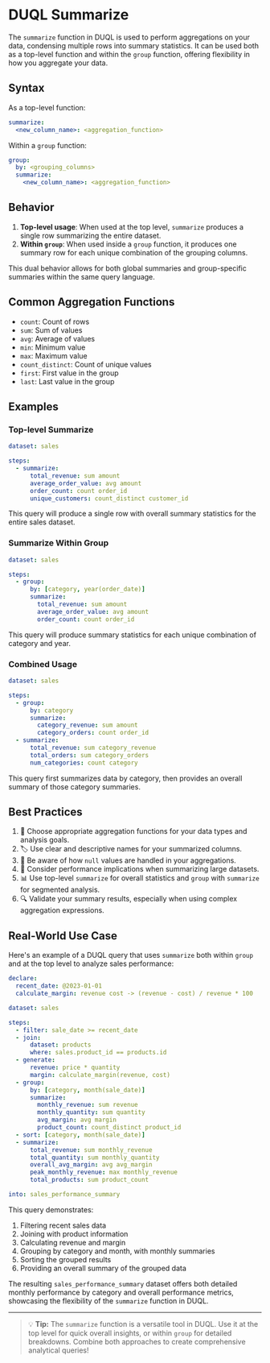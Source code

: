# DUQL Summarize

The `summarize` function in DUQL is used to perform aggregations on your data, condensing multiple rows into summary statistics. It can be used both as a top-level function and within the `group` function, offering flexibility in how you aggregate your data.

## Syntax

As a top-level function:

```yaml
summarize:
  <new_column_name>: <aggregation_function>
```

Within a `group` function:

```yaml
group:
  by: <grouping_columns>
  summarize:
    <new_column_name>: <aggregation_function>
```

## Behavior

1. **Top-level usage**: When used at the top level, `summarize` produces a single row summarizing the entire dataset.
2. **Within `group`**: When used inside a `group` function, it produces one summary row for each unique combination of the grouping columns.

This dual behavior allows for both global summaries and group-specific summaries within the same query language.

## Common Aggregation Functions

- `count`: Count of rows
- `sum`: Sum of values
- `avg`: Average of values
- `min`: Minimum value
- `max`: Maximum value
- `count_distinct`: Count of unique values
- `first`: First value in the group
- `last`: Last value in the group

## Examples

### Top-level Summarize

```yaml
dataset: sales

steps:
  - summarize:
      total_revenue: sum amount
      average_order_value: avg amount
      order_count: count order_id
      unique_customers: count_distinct customer_id
```

This query will produce a single row with overall summary statistics for the entire sales dataset.

### Summarize Within Group

```yaml
dataset: sales

steps:
  - group:
      by: [category, year(order_date)]
      summarize:
        total_revenue: sum amount
        average_order_value: avg amount
        order_count: count order_id
```

This query will produce summary statistics for each unique combination of category and year.

### Combined Usage

```yaml
dataset: sales

steps:
  - group:
      by: category
      summarize:
        category_revenue: sum amount
        category_orders: count order_id
  - summarize:
      total_revenue: sum category_revenue
      total_orders: sum category_orders
      num_categories: count category
```

This query first summarizes data by category, then provides an overall summary of those category summaries.

## Best Practices

1. 🎯 Choose appropriate aggregation functions for your data types and analysis goals.
2. 🏷️ Use clear and descriptive names for your summarized columns.
3. 🧮 Be aware of how `null` values are handled in your aggregations.
4. 🚀 Consider performance implications when summarizing large datasets.
5. 📊 Use top-level `summarize` for overall statistics and `group` with `summarize` for segmented analysis.
6. 🔍 Validate your summary results, especially when using complex aggregation expressions.

## Real-World Use Case

Here's an example of a DUQL query that uses `summarize` both within `group` and at the top level to analyze sales performance:

```yaml
declare:
  recent_date: @2023-01-01
  calculate_margin: revenue cost -> (revenue - cost) / revenue * 100

dataset: sales

steps:
  - filter: sale_date >= recent_date
  - join:
      dataset: products
      where: sales.product_id == products.id
  - generate:
      revenue: price * quantity
      margin: calculate_margin(revenue, cost)
  - group:
      by: [category, month(sale_date)]
      summarize:
        monthly_revenue: sum revenue
        monthly_quantity: sum quantity
        avg_margin: avg margin
        product_count: count_distinct product_id
  - sort: [category, month(sale_date)]
  - summarize:
      total_revenue: sum monthly_revenue
      total_quantity: sum monthly_quantity
      overall_avg_margin: avg avg_margin
      peak_monthly_revenue: max monthly_revenue
      total_products: sum product_count

into: sales_performance_summary
```

This query demonstrates:
1. Filtering recent sales data
2. Joining with product information
3. Calculating revenue and margin
4. Grouping by category and month, with monthly summaries
5. Sorting the grouped results
6. Providing an overall summary of the grouped data

The resulting `sales_performance_summary` dataset offers both detailed monthly performance by category and overall performance metrics, showcasing the flexibility of the `summarize` function in DUQL.

---

> 💡 **Tip:** The `summarize` function is a versatile tool in DUQL. Use it at the top level for quick overall insights, or within `group` for detailed breakdowns. Combine both approaches to create comprehensive analytical queries!